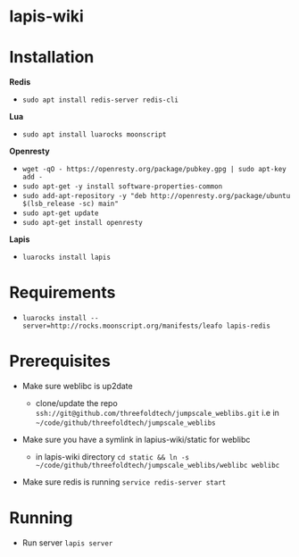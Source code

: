 # lapis-wiki

# Installation

**Redis**
- `sudo apt install redis-server redis-cli`

**Lua**

- `sudo apt install luarocks moonscript`

**Openresty**

- `wget -qO - https://openresty.org/package/pubkey.gpg | sudo apt-key add -`
- `sudo apt-get -y install software-properties-common`
- `sudo add-apt-repository -y "deb http://openresty.org/package/ubuntu $(lsb_release -sc) main"`
- `sudo apt-get update`
- `sudo apt-get install openresty`

**Lapis**

- `luarocks install lapis`

# Requirements
- `luarocks install --server=http://rocks.moonscript.org/manifests/leafo lapis-redis`

# Prerequisites
- Make sure weblibc is up2date
    - clone/update the repo `ssh://git@github.com/threefoldtech/jumpscale_weblibs.git` i.e in `~/code/github/threefoldtech/jumpscale_weblibs`

- Make sure you have a symlink in lapius-wiki/static for weblibc
  - in lapis-wiki directory `cd static && ln -s ~/code/github/threefoldtech/jumpscale_weblibs/weblibc weblibc`

- Make sure redis is running `service redis-server start`

# Running

- Run server `lapis server`
